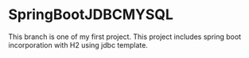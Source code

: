 # SpringBootJDBCMYSQL

This branch is one of my first project. This project includes spring boot incorporation with H2 using jdbc template.
